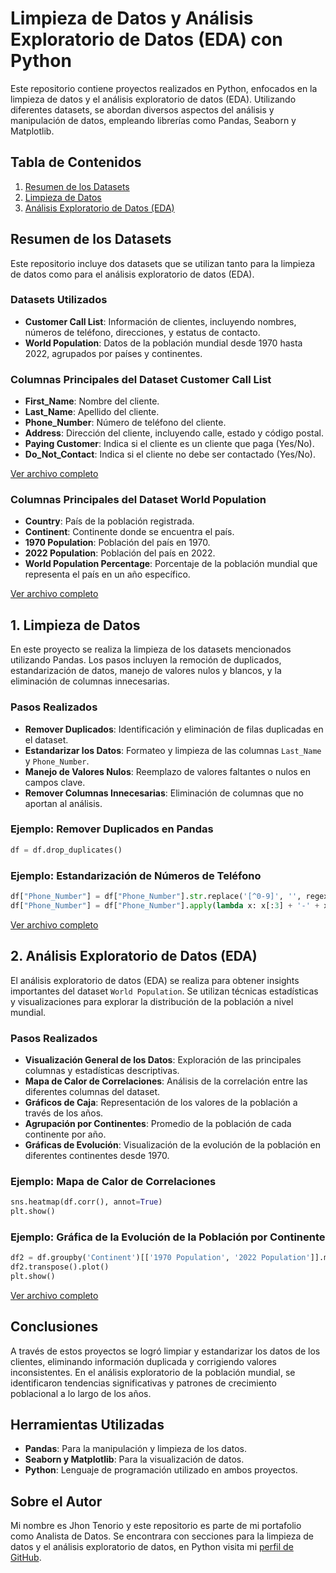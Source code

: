 # Limpieza de Datos y Análisis Exploratorio de Datos (EDA) con Python

Este repositorio contiene proyectos realizados en Python, enfocados en la limpieza de datos y el análisis exploratorio de datos (EDA). Utilizando diferentes datasets, se abordan diversos aspectos del análisis y manipulación de datos, empleando librerías como Pandas, Seaborn y Matplotlib.

## Tabla de Contenidos
1. [Resumen de los Datasets](#resumen-de-los-datasets)
2. [Limpieza de Datos](#limpieza-de-datos)
3. [Análisis Exploratorio de Datos (EDA)](#análisis-exploratorio-de-datos-eda)

## Resumen de los Datasets

Este repositorio incluye dos datasets que se utilizan tanto para la limpieza de datos como para el análisis exploratorio de datos (EDA).

### Datasets Utilizados
- **Customer Call List**: Información de clientes, incluyendo nombres, números de teléfono, direcciones, y estatus de contacto.
- **World Population**: Datos de la población mundial desde 1970 hasta 2022, agrupados por países y continentes.

### Columnas Principales del Dataset Customer Call List

- **First_Name**: Nombre del cliente.
- **Last_Name**: Apellido del cliente.
- **Phone_Number**: Número de teléfono del cliente.
- **Address**: Dirección del cliente, incluyendo calle, estado y código postal.
- **Paying Customer**: Indica si el cliente es un cliente que paga (Yes/No).
- **Do_Not_Contact**: Indica si el cliente no debe ser contactado (Yes/No).

[Ver archivo completo](Customer_Call_List.xlsx)

### Columnas Principales del Dataset World Population

- **Country**: País de la población registrada.
- **Continent**: Continente donde se encuentra el país.
- **1970 Population**: Población del país en 1970.
- **2022 Population**: Población del país en 2022.
- **World Population Percentage**: Porcentaje de la población mundial que representa el país en un año específico.

[Ver archivo completo](world_population.csv)

## 1. Limpieza de Datos

En este proyecto se realiza la limpieza de los datasets mencionados utilizando Pandas. Los pasos incluyen la remoción de duplicados, estandarización de datos, manejo de valores nulos y blancos, y la eliminación de columnas innecesarias.

### Pasos Realizados

- **Remover Duplicados**: Identificación y eliminación de filas duplicadas en el dataset.
- **Estandarizar los Datos**: Formateo y limpieza de las columnas `Last_Name` y `Phone_Number`.
- **Manejo de Valores Nulos**: Reemplazo de valores faltantes o nulos en campos clave.
- **Remover Columnas Innecesarias**: Eliminación de columnas que no aportan al análisis.

### Ejemplo: Remover Duplicados en Pandas
```python
df = df.drop_duplicates()
```
### Ejemplo: Estandarización de Números de Teléfono
```python
df["Phone_Number"] = df["Phone_Number"].str.replace('[^0-9]', '', regex=True)
df["Phone_Number"] = df["Phone_Number"].apply(lambda x: x[:3] + '-' + x[3:6] + '-' + x[6:])
```
[Ver archivo completo](data_Cleaning_in_pandas.ipynb)

## 2. Análisis Exploratorio de Datos (EDA)
El análisis exploratorio de datos (EDA) se realiza para obtener insights importantes del dataset `World Population`. Se utilizan técnicas estadísticas y visualizaciones para explorar la distribución de la población a nivel mundial.

### Pasos Realizados

- **Visualización General de los Datos**: Exploración de las principales columnas y estadísticas descriptivas.
- **Mapa de Calor de Correlaciones**: Análisis de la correlación entre las diferentes columnas del dataset.
- **Gráficos de Caja**: Representación de los valores de la población a través de los años.
- **Agrupación por Continentes**: Promedio de la población de cada continente por año.
- **Gráficas de Evolución**: Visualización de la evolución de la población en diferentes continentes desde 1970.

### Ejemplo: Mapa de Calor de Correlaciones
```python
sns.heatmap(df.corr(), annot=True)
plt.show()
```
### Ejemplo: Gráfica de la Evolución de la Población por Continente
```python
df2 = df.groupby('Continent')[['1970 Population', '2022 Population']].mean()
df2.transpose().plot()
plt.show()
```
[Ver archivo completo](exploratory_data_analysis.ipynb)

## Conclusiones
A través de estos proyectos se logró limpiar y estandarizar los datos de los clientes, eliminando información duplicada y corrigiendo valores inconsistentes. En el análisis exploratorio de la población mundial, se identificaron tendencias significativas y patrones de crecimiento poblacional a lo largo de los años.

## Herramientas Utilizadas
- **Pandas**: Para la manipulación y limpieza de los datos.
- **Seaborn y Matplotlib**: Para la visualización de datos.
- **Python**: Lenguaje de programación utilizado en ambos proyectos.

## Sobre el Autor

Mi nombre es Jhon Tenorio y este repositorio es parte de mi portafolio como Analista de Datos. Se encontrara con secciones para la limpieza de datos y el análisis exploratorio de datos, en Python visita mi [perfil de GitHub](https://github.com/BryanTenorio).




















